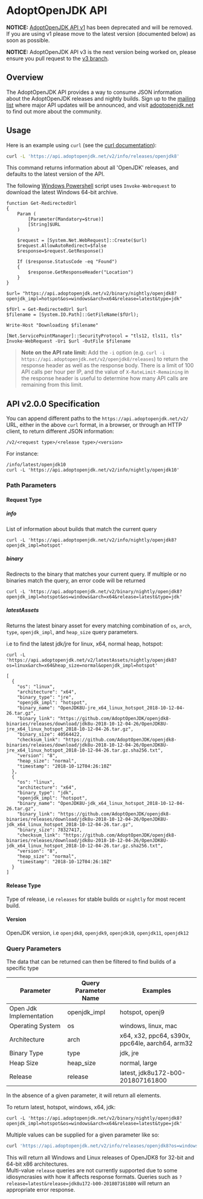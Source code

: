 # AdoptOpenJDK API

**NOTICE:** [AdoptOpenJDK API v1](/README.v1.md) has been deprecated and will be removed.
If you are using v1 please move to the latest version (documented below) as soon as possible.

**NOTICE:** AdoptOpenJDK API v3 is the next version being worked on, please ensure you pull request to the [v3 branch](https://github.com/AdoptOpenJDK/openjdk-api/tree/v3).

## Overview

The AdoptOpenJDK API provides a way to consume JSON information about the AdoptOpenJDK releases and nightly builds.  Sign up to the [mailing list](https://mail.openjdk.java.net/mailman/listinfo/adoption-discuss) where major API updates will be announced, and visit [adoptopenjdk.net](https://adoptopenjdk.net) to find out more about the community.

## Usage

Here is an example using `curl` (see the [curl documentation](https://curl.haxx.se/docs/tooldocs.html)):

```bash
curl -L 'https://api.adoptopenjdk.net/v2/info/releases/openjdk8'
```

This command returns information about all 'OpenJDK' releases, and defaults to the latest version of the API.

The following [Windows Powershell](https://docs.microsoft.com/en-us/powershell/scripting/getting-started/getting-started-with-windows-powershell?view=powershell-6) script uses `Invoke-Webrequest` to download the latest Windows 64-bit archive.
```
function Get-RedirectedUrl
{
    Param (
        [Parameter(Mandatory=$true)]
        [String]$URL
    )

    $request = [System.Net.WebRequest]::Create($url)
    $request.AllowAutoRedirect=$false
    $response=$request.GetResponse()

    If ($response.StatusCode -eq "Found")
    {
        $response.GetResponseHeader("Location")
    }
}

$url= "https://api.adoptopenjdk.net/v2/binary/nightly/openjdk8?openjdk_impl=hotspot&os=windows&arch=x64&release=latest&type=jdk"

$fUrl = Get-RedirectedUrl $url
$filename = [System.IO.Path]::GetFileName($fUrl);

Write-Host "Downloading $filename"

[Net.ServicePointManager]::SecurityProtocol = "tls12, tls11, tls"
Invoke-WebRequest -Uri $url -OutFile $filename
```

> **Note on the API rate limit:** Add the `-i` option (e.g. `curl -i https://api.adoptopenjdk.net/v2/openjdk8/releases`) to return the response header as well as the response body. There is a limit of 100 API calls per hour per IP, and the value of `X-RateLimit-Remaining` in the response header is useful to determine how many API calls are remaining from this limit.

## API v2.0.0 Specification

You can append different paths to the `https://api.adoptopenjdk.net/v2/` URL, either in the above `curl` format, in a browser, or through an HTTP client, to return different JSON information:

```
/v2/<request type>/<release type>/<version>
```

For instance:

```
/info/latest/openjdk10
curl -L 'https://api.adoptopenjdk.net/v2/info/nightly/openjdk10'
```

### Path Parameters

#### Request Type

##### info

List of information about builds that match the current query

```
curl -L 'https://api.adoptopenjdk.net/v2/info/nightly/openjdk8?openjdk_impl=hotspot'
```

##### binary
Redirects to the binary that matches your current query. If multiple or no binaries match the query, an error code will be returned

```
curl -L 'https://api.adoptopenjdk.net/v2/binary/nightly/openjdk8?openjdk_impl=hotspot&os=windows&arch=x64&release=latest&type=jdk'
```

##### latestAssets
Returns the latest binary asset for every matching combination of `os`, `arch`, `type`, `openjdk_impl`, and `heap_size` query parameters.

i.e to find the latest jdk/jre for linux, x64, normal heap, hotspot:

```
curl -L 'https://api.adoptopenjdk.net/v2/latestAssets/nightly/openjdk8?os=linux&arch=x64&heap_size=normal&openjdk_impl=hotspot'

[
  {
    "os": "linux",
    "architecture": "x64",
    "binary_type": "jre",
    "openjdk_impl": "hotspot",
    "binary_name": "OpenJDK8U-jre_x64_linux_hotspot_2018-10-12-04-26.tar.gz",
    "binary_link": "https://github.com/AdoptOpenJDK/openjdk8-binaries/releases/download/jdk8u-2018-10-12-04-26/OpenJDK8U-jre_x64_linux_hotspot_2018-10-12-04-26.tar.gz",
    "binary_size": 40564422,
    "checksum_link": "https://github.com/AdoptOpenJDK/openjdk8-binaries/releases/download/jdk8u-2018-10-12-04-26/OpenJDK8U-jre_x64_linux_hotspot_2018-10-12-04-26.tar.gz.sha256.txt",
    "version": "8",
    "heap_size": "normal",
    "timestamp": "2018-10-12T04:26:10Z"
  },
  {
    "os": "linux",
    "architecture": "x64",
    "binary_type": "jdk",
    "openjdk_impl": "hotspot",
    "binary_name": "OpenJDK8U-jdk_x64_linux_hotspot_2018-10-12-04-26.tar.gz",
    "binary_link": "https://github.com/AdoptOpenJDK/openjdk8-binaries/releases/download/jdk8u-2018-10-12-04-26/OpenJDK8U-jdk_x64_linux_hotspot_2018-10-12-04-26.tar.gz",
    "binary_size": 78327417,
    "checksum_link": "https://github.com/AdoptOpenJDK/openjdk8-binaries/releases/download/jdk8u-2018-10-12-04-26/OpenJDK8U-jdk_x64_linux_hotspot_2018-10-12-04-26.tar.gz.sha256.txt",
    "version": "8",
    "heap_size": "normal",
    "timestamp": "2018-10-12T04:26:10Z"
  }
]
```

#### Release Type

Type of release, i.e `releases` for stable builds or `nightly` for most recent build.

#### Version

OpenJDK version, i.e `openjdk8`, `openjdk9`, `openjdk10`, `openjdk11`, `openjdk12` 

### Query Parameters

The data that can be returned can then be filtered to find builds of a specific type

| Parameter | Query Parameter Name | Examples |
|-----------|----------------------|----------|
| Open Jdk Implementation | openjdk_impl | hotspot, openj9 |
| Operating System | os | windows, linux, mac |
| Architecture | arch | x64, x32, ppc64, s390x, ppc64le, aarch64, arm32 |
| Binary Type | type | jdk, jre |
| Heap Size | heap_size | normal, large |
| Release | release | latest, jdk8u172-b00-201807161800 |

In the absence of a given parameter, it will return all elements. 

To return latest, hotspot, windows, x64, jdk:
```
curl -L 'https://api.adoptopenjdk.net/v2/binary/nightly/openjdk8?openjdk_impl=hotspot&os=windows&arch=x64&release=latest&type=jdk'
```

Multiple values can be supplied for a given parameter like so:
```sh
curl 'https://api.adoptopenjdk.net/v2/info/releases/openjdk8?os=windows&os=linux&arch=x32&arch=x64'
```
This will return all Windows and Linux releases of OpenJDK8 for 32-bit and 64-bit x86 architectures.  
Multi-value `release` queries are not currently supported due to some idiosyncrasies with how it affects response 
formats. Queries such as `?release=latest&release=jdk8u172-b00-201807161800` will return an appropriate error response.
